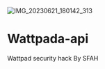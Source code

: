 ![IMG_20230621_180142_313](https://github.com/akat4/Wattpada-api/assets/132226740/542ad63c-9f3c-4973-9eb8-df6fe6f74335)
# Wattpada-api
Wattpad security hack By SFAH 
